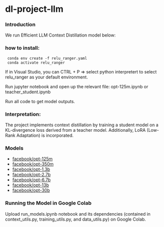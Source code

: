 # dl-project-llm

### Introduction

We run Efficient LLM Context Distillation model below:

### how to install: 

```
 conda env create -f relu_ranger.yaml
 conda activate relu_ranger
```

If in Visual Studio, you can CTRL + P => select python interpretert to select relu_ranger as your default environment.

Run jupyter notebook and open up the relevant file: opt-125m.ipynb or teacher_student.ipynb

Run all code to get model outputs.

### Interpretation:

The project implements context distillation by training a student model on a KL-divergence loss derived from a teacher model. Additionally, LoRA (Low-Rank Adaptation) is incorporated. 



### Models

- [facebook/opt-125m](https://huggingface.co/facebook/opt-125m)
- [facebook/opt-350m](https://huggingface.co/facebook/opt-350m)
- [facebook/opt-1.3b](https://huggingface.co/facebook/opt-1.3b)
- [facebook/opt-2.7b](https://huggingface.co/facebook/opt-2.7b)
- [facebook/opt-6.7b](https://huggingface.co/facebook/opt-6.7b)
- [facebook/opt-13b](https://huggingface.co/facebook/opt-13b)
- [facebook/opt-30b](https://huggingface.co/facebook/opt-30b)


### Running the Model in Google Colab

Upload run_models.ipynb notebook and its dependencies (contained in context_utils.py, training_utils.py, and data_utils.py) on Google Colab.